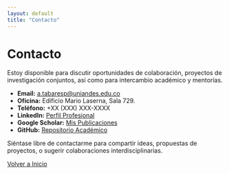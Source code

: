 ```yaml
---
layout: default
title: "Contacto"
---
```


# Contacto

Estoy disponible para discutir oportunidades de colaboración, proyectos de investigación conjuntos, así como para intercambio académico y mentorías.

- **Email:** a.tabaresp@uniandes.edu.co  
- **Oficina:** Edificio Mario Laserna, Sala 729.  
- **Teléfono:** +XX (XXX) XXX-XXXX  
- **LinkedIn:** [Perfil Profesional](https://www.linkedin.com/)  
- **Google Scholar:** [Mis Publicaciones](https://scholar.google.com/citations?user=C9PY5CwAAAAJ&hl=en)  
- **GitHub:** [Repositorio Académico](https://github.com/)

Siéntase libre de contactarme para compartir ideas, propuestas de proyectos, o sugerir colaboraciones interdisciplinarias.

[Volver a Inicio](../index.md)

